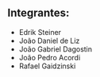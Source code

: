 
## Integrantes:

- Edrik Steiner
- João Daniel de Liz
- João Gabriel Dagostin
- João Pedro Acordi
- Rafael Gaidzinski 
